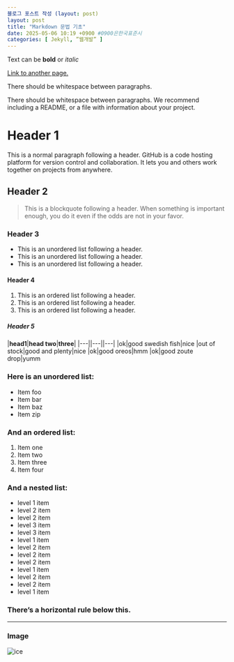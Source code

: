 ```yaml
---
블로그 포스트 작성 (layout: post)
layout: post
title: "Markdown 문법 기초"
date: 2025-05-06 10:19 +0900 #0900은한국표준시
categories: [ Jekyll, ”웹개발” ]
---
```


Text can be **bold** or _italic_

[Link to another page.](https://inkiankyeong.github.io/blog/2024/my-first-jekyll-blog-post/)

There should be whitespace between paragraphs.

There should be whitespace between paragraphs. We recommend including a README, or a file with information about your project.

# Header 1
This is a normal paragraph following a header. GitHub is a code hosting platform for version control and collaboration. It lets you and others work together on projects from anywhere.

## Header 2
> This is a blockquote following a header.
> When something is important enough, you do it even if the odds are not in your favor.

### Header 3
* This is an unordered list following a header.
* This is an unordered list following a header.
* This is an unordered list following a header.
#### Header 4
1. This is an ordered list following a header.
2. This is an ordered list following a header.
3. This is an ordered list following a header.
##### Header 5
|**head1**|**head two**|**three**|
|---||---||---|
|ok|good swedish fish|nice
|out of stock|good and plenty|nice
|ok|good oreos|hmm
|ok|good zoute drop|yumm

### Here is an unordered list:
* Item foo
* Item bar
* Item baz
* Item zip

### And an ordered list:
1. Item one
2. Item two
3. Item three
4. Item four

### And a nested list:
* level 1 item
 * level 2 item
 * level 2 item
  * level 3 item
  * level 3 item
* level 1 item
 * level 2 item
 * level 2 item
 * level 2 item
* level 1 item
 * level 2 item
 * level 2 item
* level 1 item

### There’s a horizontal rule below this.
---
### Image
![ice](https://www.google.com/url?sa=i&url=https%3A%2F%2Fpicryl.com%2Fmedia%2Ficecream-ice-vanilla-2fd313&psig=AOvVaw3PI-nlWj76FnAg9a1gd7E2&ust=1746624116478000&source=images&cd=vfe&opi=89978449&ved=0CBQQjRxqFwoTCKDgkoT4jo0DFQAAAAAdAAAAABAE)
